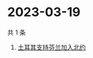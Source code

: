 # 2023-03-19

共 1 条

<!-- BEGIN -->
<!-- 最后更新时间 Sun Mar 19 2023 11:13:59 GMT+0800 (China Standard Time) -->

1. [土耳其支持芬兰加入北约](https://www.zhihu.com/search?q=土耳其支持芬兰加入北约)

<!-- END -->
